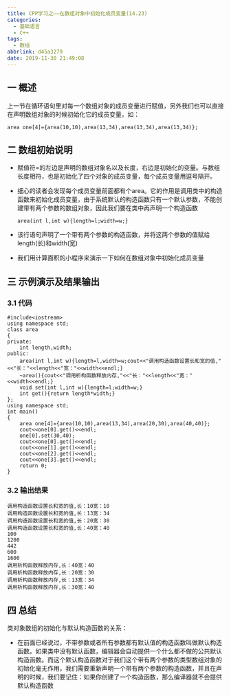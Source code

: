 ```yaml
---
title: CPP学习之——在数组对象中初始化成员变量(14.23)
categories:
  - 基础语言
  - C++
tags:
  - 数组
abbrlink: d45a3279
date: 2019-11-30 21:49:08
---
```

## 一 概述

上一节在循环语句里对每一个数组对象的成员变量进行赋值，另外我们也可以直接在声明数组对象的时候初始化它的成员变量，如：  

```
area one[4]={area(10,10),area(13,34),area(13,34),area(13,34)};
```

<!--more-->

## 二 数组初始说明

* 赋值符=的左边是声明的数组对象名以及长度，右边是初始化的变量。与数组长度相符，也是初始化了四个对象的成员变量，每个成员变量用逗号隔开。

* 细心的读者会发现每个成员变量前面都有个area。它的作用是调用类中的构造函数来初始化成员变量，由于系统默认的构造函数只有一个默认参数，不能创建带有两个参数的数组对象，因此我们要在类中再声明一个构造函数

  ```
  area(int l,int w){length=l;width=w;}
  ```
  
* 该行语句声明了一个带有两个参数的构造函数，并将这两个参数的值赋给length(长)和width(宽)

* 我们用计算面积的小程序来演示一下如何在数组对象中初始化成员变量

## 三  示例演示及结果输出

### 3.1 代码

```
#include<iostream>
using namespace std;
class area
{
private:
	int length,width;
public:
	area(int l,int w){length=l,width=w;cout<<"调用构造函数设置长和宽的值,"<<"长："<<length<<"宽："<<width<<endl;}
	~area(){cout<<"调用析构函数释放内存,"<<"长："<<length<<"宽："<<width<<endl;}
	void set(int l,int w){length=l;width=w;}
	int get(){return length*width;}
};
using namespace std;
int main()
{
	area one[4]={area(10,10),area(13,34),area(20,30),area(40,40)};
	cout<<one[0].get()<<endl;
	one[0].set(30,40);
	cout<<one[0].get()<<endl;
	cout<<one[1].get()<<endl;
	cout<<one[2].get()<<endl;
	cout<<one[3].get()<<endl;
	return 0;
}

```

### 3.2 输出结果

```
调用构造函数设置长和宽的值,长：10宽：10
调用构造函数设置长和宽的值,长：13宽：34
调用构造函数设置长和宽的值,长：20宽：30
调用构造函数设置长和宽的值,长：40宽：40
100
1200
442
600
1600
调用析构函数释放内存,长：40宽：40
调用析构函数释放内存,长：20宽：30
调用析构函数释放内存,长：13宽：34
调用析构函数释放内存,长：30宽：40
```

## 四 总结

类对象数组的初始化与默认构造函数的关系：  

* 在前面已经说过，不带参数或者所有参数都有默认值的构造函数叫做默认构造函数。如果类中没有默认函数，编辑器会自动提供一个什么都不做的公共默认构造函数。而这个默认构造函数对于我们这个带有两个参数的类型数组对象的初始化毫无作用，我们需要重新声明一个带有两个参数的构造函数，并且在声明的时候，我们要记住：如果你创建了一个构造函数，那么编译器就不会提供默认构造函数